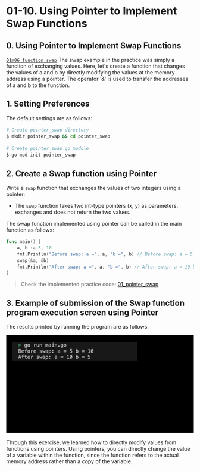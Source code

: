 # 01-10. Using Pointer to Implement Swap Functions

## 0. Using Pointer to Implement Swap Functions
[`01m06_function_swap`](./01m06_function_swap.md) The swap example in the practice was simply a function of exchanging values. Here, let's create a function that changes the values of a and b by directly modifying the values at the memory address using a pointer. The operator '&' is used to transfer the addresses of a and b to the function.

## 1. Setting Preferences
The default settings are as follows:
```sh
# Create pointer_swap directory
$ mkdir pointer_swap && cd pointer_swap

# Create pointer_swap go module 
$ go mod init pointer_swap
```

## 2. Create a Swap function using Pointer
Write a `swap` function that exchanges the values of two integers using a pointer:
- The `swap` function takes two int-type pointers (x, y) as parameters, exchanges and does not return the two values.

The swap function implemented using pointer can be called in the main function as follows:
```go
func main() {
    a, b := 5, 10
    fmt.Println("Before swap: a =", a, "b =", b) // Before swap: a = 5 b = 10
    swap(&a, &b)
    fmt.Println("After swap: a =", a, "b =", b) // After swap: a = 10 b = 5
}
```
> Check the implemented practice code: [01_pointer_swap](../code/01_pointer_swap/)

## 3. Example of submission of the Swap function program execution screen using Pointer
The results printed by running the program are as follows:
<div style="text-align: center;">
   <img src="../assets/01_basic_pointer_swap_result_example.png" alt="01_basic_pointer_swap_result_example" width="600"/>
</div>

Through this exercise, we learned how to directly modify values from functions using pointers. Using pointers, you can directly change the value of a variable within the function, since the function refers to the actual memory address rather than a copy of the variable.